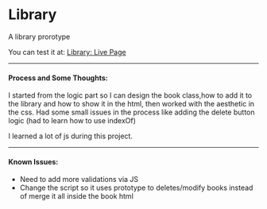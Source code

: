 # Library

A library prorotype

You can test it at: [Library: Live Page](https://joaquinarruiz.github.io/library/)

-----
#### Process and Some Thoughts:
I started from the logic part so I can design the book class,how to add it to the library and how to show it in the html, then worked with the aesthetic in the css. Had some small issues in the process like adding the delete button logic (had to learn how to use indexOf)

I learned a lot of js during this project.

-----
#### Known Issues:   
- Need to add more validations via JS   
- Change the script so it uses prototype to deletes/modify books instead of merge it all inside the book html 
